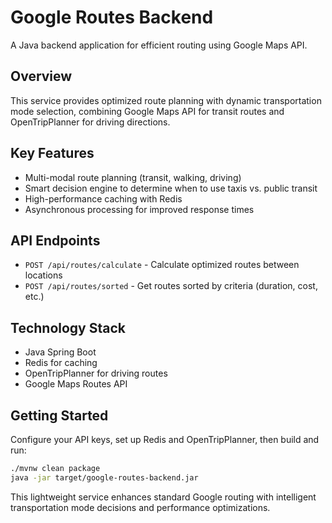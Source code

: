 # Google Routes Backend

A Java backend application for efficient routing using Google Maps API.

## Overview

This service provides optimized route planning with dynamic transportation mode selection, combining Google Maps API for transit routes and OpenTripPlanner for driving directions.

## Key Features

- Multi-modal route planning (transit, walking, driving)
- Smart decision engine to determine when to use taxis vs. public transit
- High-performance caching with Redis
- Asynchronous processing for improved response times

## API Endpoints

- `POST /api/routes/calculate` - Calculate optimized routes between locations
- `POST /api/routes/sorted` - Get routes sorted by criteria (duration, cost, etc.)

## Technology Stack

- Java Spring Boot
- Redis for caching
- OpenTripPlanner for driving routes
- Google Maps Routes API

## Getting Started

Configure your API keys, set up Redis and OpenTripPlanner, then build and run:

```bash
./mvnw clean package
java -jar target/google-routes-backend.jar
```

This lightweight service enhances standard Google routing with intelligent transportation mode decisions and performance optimizations.
